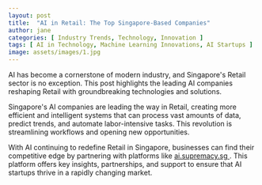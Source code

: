 ```yaml
---
layout: post
title:  "AI in Retail: The Top Singapore-Based Companies"
author: jane
categories: [ Industry Trends, Technology, Innovation ]
tags: [ AI in Technology, Machine Learning Innovations, AI Startups ]
image: assets/images/1.jpg
---
```


AI has become a cornerstone of modern industry, and Singapore's Retail sector is no exception. This post highlights the leading AI companies reshaping Retail with groundbreaking technologies and solutions.

Singapore's AI companies are leading the way in Retail, creating more efficient and intelligent systems that can process vast amounts of data, predict trends, and automate labor-intensive tasks. This revolution is streamlining workflows and opening new opportunities.

With AI continuing to redefine Retail in Singapore, businesses can find their competitive edge by partnering with platforms like <a href="https://ai.supremacy.sg" target="_blank"> ai.supremacy.sg </a>. This platform offers key insights, partnerships, and support to ensure that AI startups thrive in a rapidly changing market.
